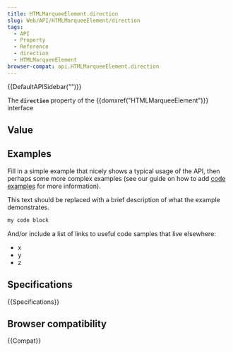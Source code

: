 ```yaml
---
title: HTMLMarqueeElement.direction
slug: Web/API/HTMLMarqueeElement/direction
tags:
  - API
  - Property
  - Reference
  - direction
  - HTMLMarqueeElement
browser-compat: api.HTMLMarqueeElement.direction
---
```

{{DefaultAPISidebar("")}}

The **`direction`** property of the {{domxref("HTMLMarqueeElement")}} interface 

## Value



## Examples

Fill in a simple example that nicely shows a typical usage of the API, then perhaps some more complex examples (see our guide on how to add [code examples](/en-US/docs/MDN/Contribute/Structures/Code_examples) for more information).

This text should be replaced with a brief description of what the example demonstrates.

```js
my code block
```

And/or include a list of links to useful code samples that live elsewhere:

*   x
*   y
*   z

## Specifications

{{Specifications}}

## Browser compatibility

{{Compat}}


